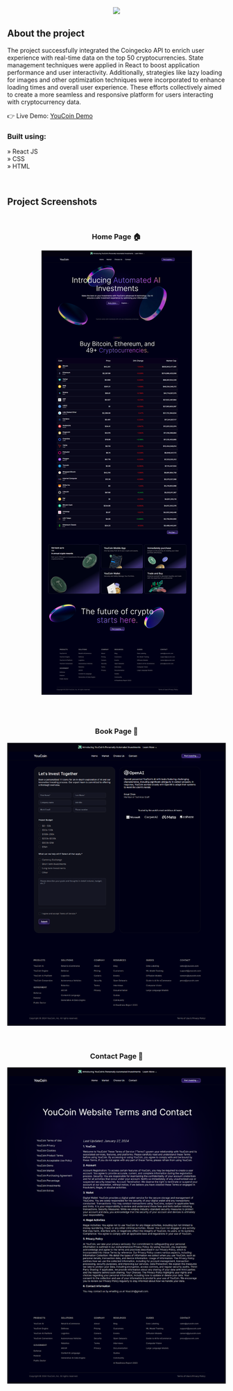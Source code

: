 <div align='center'><img style="width:20%" src='https://cdn.discordapp.com/attachments/1187219037537714220/1200704731274809344/logo.png?ex=65c7266b&is=65b4b16b&hm=efa50a707707e30eea3cdfca0ec3fe6eef546ca0d099a63468b6c642d5a76129&'/></div>

<h2>About the project</h2>

<p>The project successfully integrated the Coingecko API to enrich user experience with real-time data on the top 50 cryptocurrencies. State management techniques were applied in React to boost application performance and user interactivity. Additionally, strategies like lazy loading for images and other optimization techniques were incorporated to enhance loading times and overall user experience. These efforts collectively aimed to create a more seamless and responsive platform for users interacting with cryptocurrency data.

</p>

👉 Live Demo: <a href='https://youcoin.vercel.app'>YouCoin Demo</a>

<h3>Built using:</h3>

» React JS <br>
» CSS <br>
» HTML<br>

<br>

<h2>Project Screenshots</h2>
<br>
<h3 align='center'>Home Page 🏠</h3>

<div align='center'>
  <img src='home.png'/>
</div>

<br><br>

<h3 align='center'>Book Page 📖</h3>

<div align='center'>
  <img src='book.png'/>
</div>
<br><br>

<h3 align='center'> Contact Page 📱</h3>

<div align='center'>
  <img src='contact.png'/>
</div>
